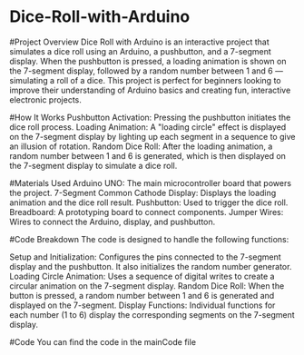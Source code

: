# Dice-Roll-with-Arduino
#Project Overview
Dice Roll with Arduino is an interactive project that simulates a dice roll using an Arduino, a pushbutton, and a 7-segment display. When the pushbutton is pressed, a loading animation is shown on the 7-segment display, followed by a random number between 1 and 6 — simulating a roll of a dice. This project is perfect for beginners looking to improve their understanding of Arduino basics and creating fun, interactive electronic projects.

#How It Works
Pushbutton Activation: Pressing the pushbutton initiates the dice roll process.
Loading Animation: A "loading circle" effect is displayed on the 7-segment display by lighting up each segment in a sequence to give an illusion of rotation.
Random Dice Roll: After the loading animation, a random number between 1 and 6 is generated, which is then displayed on the 7-segment display to simulate a dice roll.

#Materials Used
Arduino UNO: The main microcontroller board that powers the project.
7-Segment Common Cathode Display: Displays the loading animation and the dice roll result.
Pushbutton: Used to trigger the dice roll.
Breadboard: A prototyping board to connect components.
Jumper Wires: Wires to connect the Arduino, display, and pushbutton.

#Code Breakdown
The code is designed to handle the following functions:

Setup and Initialization: Configures the pins connected to the 7-segment display and the pushbutton. It also initializes the random number generator.
Loading Circle Animation: Uses a sequence of digital writes to create a circular animation on the 7-segment display.
Random Dice Roll: When the button is pressed, a random number between 1 and 6 is generated and displayed on the 7-segment.
Display Functions: Individual functions for each number (1 to 6) display the corresponding segments on the 7-segment display.

#Code
You can find the code in the mainCode file
